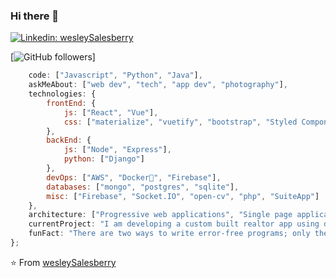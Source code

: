 ### Hi there 👋

[![Linkedin: wesleySalesberry](https://img.shields.io/badge/-wesleySalesberry-blue?style=flat-square&logo=Linkedin&logoColor=white&link=https://www.linkedin.com/in/wessalesberry/)](https://www.linkedin.com/in/wessalesberry/)

[![GitHub followers](https://img.shields.io/github/followers/weleySalesberry?label=Follow&style=social)]

```javascript
    code: ["Javascript", "Python", "Java"],
    askMeAbout: ["web dev", "tech", "app dev", "photography"],
    technologies: {
        frontEnd: {
            js: ["React", "Vue"],
            css: ["materialize", "vuetify", "bootstrap", "Styled Components"]
        },
        backEnd: {
            js: ["Node", "Express"],
            python: ["Django"]
        },
        devOps: ["AWS", "Docker🐳", "Firebase"],
        databases: ["mongo", "postgres", "sqlite"],
        misc: ["Firebase", "Socket.IO", "open-cv", "php", "SuiteApp"]
    },
    architecture: ["Progressive web applications", "Single page applications"],
    currentProject: "I am developing a custom built realtor app using django and javascript",
    funFact: "There are two ways to write error-free programs; only the third one works"
};
```

 ⭐️ From [wesleySalesberry](https://github.com/wesleySalesberry)

<!--
**WesleySalesberry/wesleySalesberry** is a ✨ _special_ ✨ repository because its `README.md` (this file) appears on your GitHub profile.

Here are some ideas to get you started:

- 🔭 I’m currently working on ...
- 🌱 I’m currently learning ...
- 👯 I’m looking to collaborate on ...
- 🤔 I’m looking for help with ...
- 💬 Ask me about ...
- 📫 How to reach me: ...
- 😄 Pronouns: ...
- ⚡ Fun fact: ...
-->
